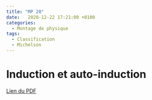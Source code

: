```yaml
---
title: "MP 20"
date:   2020-12-22 17:21:00 +0100
categories:
  - Montage de physique
tags:
  - Classification
  - Michelson
---
```

# Induction et auto-induction

[Lien du PDF](/assets/pdf/LC16.pdf)

<object class="pdf fitvidsignore" data="/assets/pdf/LC16.pdf" type="application/pdf"></object>
